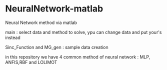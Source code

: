 # NeuralNetwork-matlab

Neural Network method via matlab

main : select data and method to solve, ypu can change data and put your's instead 

Sinc_Function and MG_gen : sample data creation

in this repository we have 4 common method of neural network : MLP, ANFIS,RBF and LOLIMOT



